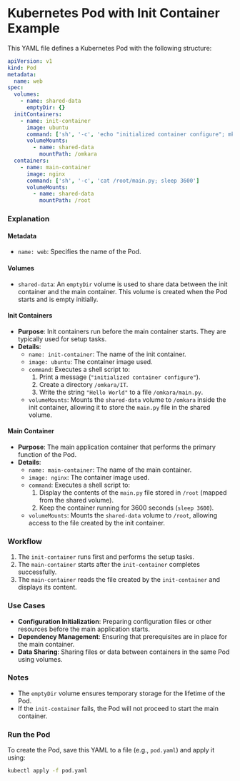 # Kubernetes Pod with Init Container Example

This YAML file defines a Kubernetes Pod with the following structure:

```yaml
apiVersion: v1
kind: Pod
metadata:
  name: web
spec:
  volumes:
    - name: shared-data
      emptyDir: {}
  initContainers:
    - name: init-container
      image: ubuntu
      command: ['sh', '-c', 'echo "initialized container configure"; mkdir -p /omkara/IT; echo "Hello World" > /omkara/main.py']
      volumeMounts:
        - name: shared-data
          mountPath: /omkara
  containers:
    - name: main-container
      image: nginx
      command: ['sh', '-c', 'cat /root/main.py; sleep 3600']
      volumeMounts:
        - name: shared-data
          mountPath: /root
```

### Explanation

#### Metadata
- `name: web`: Specifies the name of the Pod.

#### Volumes
- `shared-data`: An `emptyDir` volume is used to share data between the init container and the main container. This volume is created when the Pod starts and is empty initially.

#### Init Containers
- **Purpose**: Init containers run before the main container starts. They are typically used for setup tasks.
- **Details**:
  - `name: init-container`: The name of the init container.
  - `image: ubuntu`: The container image used.
  - `command`: Executes a shell script to:
    1. Print a message (`"initialized container configure"`).
    2. Create a directory `/omkara/IT`.
    3. Write the string `"Hello World"` to a file `/omkara/main.py`.
  - `volumeMounts`: Mounts the `shared-data` volume to `/omkara` inside the init container, allowing it to store the `main.py` file in the shared volume.

#### Main Container
- **Purpose**: The main application container that performs the primary function of the Pod.
- **Details**:
  - `name: main-container`: The name of the main container.
  - `image: nginx`: The container image used.
  - `command`: Executes a shell script to:
    1. Display the contents of the `main.py` file stored in `/root` (mapped from the shared volume).
    2. Keep the container running for 3600 seconds (`sleep 3600`).
  - `volumeMounts`: Mounts the `shared-data` volume to `/root`, allowing access to the file created by the init container.

### Workflow
1. The `init-container` runs first and performs the setup tasks.
2. The `main-container` starts after the `init-container` completes successfully.
3. The `main-container` reads the file created by the `init-container` and displays its content.

### Use Cases
- **Configuration Initialization**: Preparing configuration files or other resources before the main application starts.
- **Dependency Management**: Ensuring that prerequisites are in place for the main container.
- **Data Sharing**: Sharing files or data between containers in the same Pod using volumes.

### Notes
- The `emptyDir` volume ensures temporary storage for the lifetime of the Pod.
- If the `init-container` fails, the Pod will not proceed to start the main container.

### Run the Pod
To create the Pod, save this YAML to a file (e.g., `pod.yaml`) and apply it using:
```bash
kubectl apply -f pod.yaml
